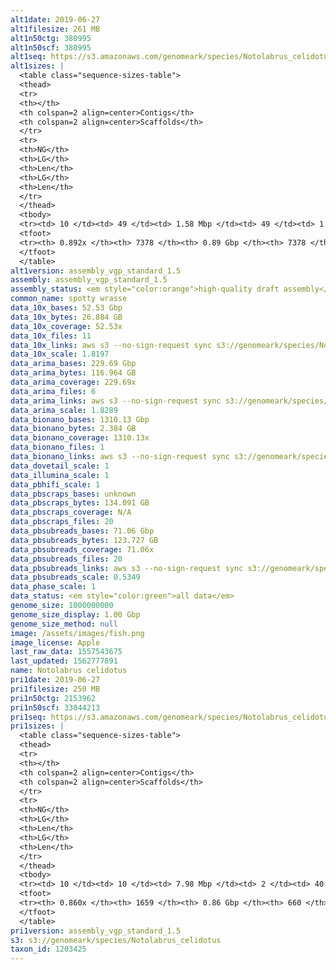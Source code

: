 ```yaml
---
alt1date: 2019-06-27
alt1filesize: 261 MB
alt1n50ctg: 380995
alt1n50scf: 380995
alt1seq: https://s3.amazonaws.com/genomeark/species/Notolabrus_celidotus/fNotCel1/assembly_vgp_standard_1.5/fNotCel1.alt.asm.20190627.fasta.gz
alt1sizes: |
  <table class="sequence-sizes-table">
  <thead>
  <tr>
  <th></th>
  <th colspan=2 align=center>Contigs</th>
  <th colspan=2 align=center>Scaffolds</th>
  </tr>
  <tr>
  <th>NG</th>
  <th>LG</th>
  <th>Len</th>
  <th>LG</th>
  <th>Len</th>
  </tr>
  </thead>
  <tbody>
  <tr><td> 10 </td><td> 49 </td><td> 1.58 Mbp </td><td> 49 </td><td> 1.58 Mbp </td></tr>  <tr><td> 20 </td><td> 127 </td><td> 1.09 Mbp </td><td> 127 </td><td> 1.09 Mbp </td></tr>  <tr><td> 30 </td><td> 237 </td><td> 0.78 Mbp </td><td> 237 </td><td> 0.78 Mbp </td></tr>  <tr><td> 40 </td><td> 391 </td><td> 0.55 Mbp </td><td> 391 </td><td> 0.55 Mbp </td></tr>  <tr style="background-color:#cccccc;"><td> 50 </td><td> 606 </td><td> 0.38 Mbp </td><td> 606 </td><td> 0.38 Mbp </td></tr>  <tr><td> 60 </td><td> 945 </td><td> 0.22 Mbp </td><td> 945 </td><td> 0.22 Mbp </td></tr>  <tr><td> 70 </td><td> 1641 </td><td> 90.28 Kbp </td><td> 1641 </td><td> 90.28 Kbp </td></tr>  <tr><td> 80 </td><td> 3477 </td><td> 38.66 Kbp </td><td> 3477 </td><td> 38.66 Kbp </td></tr>  <tr><td> 90 </td><td> - </td><td> - </td><td> - </td><td> - </td></tr>  <tr><td> 100 </td><td> - </td><td> - </td><td> - </td><td> - </td></tr>  </tbody>
  <tfoot>
  <tr><th> 0.892x </th><th> 7378 </th><th> 0.89 Gbp </th><th> 7378 </th><th> 0.89 Gbp </th></tr>
  </tfoot>
  </table>
alt1version: assembly_vgp_standard_1.5
assembly: assembly_vgp_standard_1.5
assembly_status: <em style="color:orange">high-quality draft assembly</em>
common_name: spotty wrasse
data_10x_bases: 52.53 Gbp
data_10x_bytes: 26.884 GB
data_10x_coverage: 52.53x
data_10x_files: 11
data_10x_links: aws s3 --no-sign-request sync s3://genomeark/species/Notolabrus_celidotus/fNotCel1/genomic_data/10x/ .<br>
data_10x_scale: 1.8197
data_arima_bases: 229.69 Gbp
data_arima_bytes: 116.964 GB
data_arima_coverage: 229.69x
data_arima_files: 6
data_arima_links: aws s3 --no-sign-request sync s3://genomeark/species/Notolabrus_celidotus/fNotCel1/genomic_data/arima/ .<br>
data_arima_scale: 1.8289
data_bionano_bases: 1310.13 Gbp
data_bionano_bytes: 2.384 GB
data_bionano_coverage: 1310.13x
data_bionano_files: 1
data_bionano_links: aws s3 --no-sign-request sync s3://genomeark/species/Notolabrus_celidotus/fNotCel1/genomic_data/bionano/ .<br>
data_dovetail_scale: 1
data_illumina_scale: 1
data_pbhifi_scale: 1
data_pbscraps_bases: unknown
data_pbscraps_bytes: 134.091 GB
data_pbscraps_coverage: N/A
data_pbscraps_files: 20
data_pbsubreads_bases: 71.06 Gbp
data_pbsubreads_bytes: 123.727 GB
data_pbsubreads_coverage: 71.06x
data_pbsubreads_files: 20
data_pbsubreads_links: aws s3 --no-sign-request sync s3://genomeark/species/Notolabrus_celidotus/fNotCel1/genomic_data/pacbio/ . --exclude "*scraps.bam* --exclude "*ccs.bam*"<br>
data_pbsubreads_scale: 0.5349
data_phase_scale: 1
data_status: <em style="color:green">all data</em>
genome_size: 1000000000
genome_size_display: 1.00 Gbp
genome_size_method: null
image: /assets/images/fish.png
image_license: Apple
last_raw_data: 1557543675
last_updated: 1562777891
name: Notolabrus celidotus
pri1date: 2019-06-27
pri1filesize: 250 MB
pri1n50ctg: 2153962
pri1n50scf: 33044213
pri1seq: https://s3.amazonaws.com/genomeark/species/Notolabrus_celidotus/fNotCel1/assembly_vgp_standard_1.5/fNotCel1.pri.asm.20190627.fasta.gz
pri1sizes: |
  <table class="sequence-sizes-table">
  <thead>
  <tr>
  <th></th>
  <th colspan=2 align=center>Contigs</th>
  <th colspan=2 align=center>Scaffolds</th>
  </tr>
  <tr>
  <th>NG</th>
  <th>LG</th>
  <th>Len</th>
  <th>LG</th>
  <th>Len</th>
  </tr>
  </thead>
  <tbody>
  <tr><td> 10 </td><td> 10 </td><td> 7.98 Mbp </td><td> 2 </td><td> 40.51 Mbp </td></tr>  <tr><td> 20 </td><td> 26 </td><td> 5.14 Mbp </td><td> 5 </td><td> 35.40 Mbp </td></tr>  <tr><td> 30 </td><td> 49 </td><td> 3.75 Mbp </td><td> 7 </td><td> 35.21 Mbp </td></tr>  <tr><td> 40 </td><td> 80 </td><td> 2.75 Mbp </td><td> 10 </td><td> 34.51 Mbp </td></tr>  <tr style="background-color:#cccccc;"><td> 50 </td><td> 122 </td><td style="background-color:#88ff88;"> 2.15 Mbp </td><td> 13 </td><td style="background-color:#88ff88;"> 33.04 Mbp </td></tr>  <tr><td> 60 </td><td> 179 </td><td> 1.35 Mbp </td><td> 16 </td><td> 31.06 Mbp </td></tr>  <tr><td> 70 </td><td> 274 </td><td> 0.79 Mbp </td><td> 20 </td><td> 26.25 Mbp </td></tr>  <tr><td> 80 </td><td> 522 </td><td> 0.20 Mbp </td><td> 28 </td><td> 4.53 Mbp </td></tr>  <tr><td> 90 </td><td> - </td><td> - </td><td> 77 </td><td> 0.95 Mbp </td></tr>  <tr><td> 100 </td><td> - </td><td> - </td><td> - </td><td> - </td></tr>  </tbody>
  <tfoot>
  <tr><th> 0.860x </th><th> 1659 </th><th> 0.86 Gbp </th><th> 660 </th><th> 0.96 Gbp </th></tr>
  </tfoot>
  </table>
pri1version: assembly_vgp_standard_1.5
s3: s3://genomeark/species/Notolabrus_celidotus
taxon_id: 1203425
---
```

